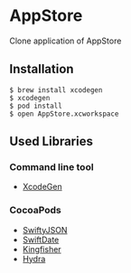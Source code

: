 # AppStore
Clone application of AppStore

## Installation
```
$ brew install xcodegen
$ xcodegen
$ pod install
$ open AppStore.xcworkspace
```

## Used Libraries
### Command line tool
- [XcodeGen](https://github.com/yonaskolb/XcodeGen)

### CocoaPods
- [SwiftyJSON](https://github.com/SwiftyJSON/SwiftyJSON)
- [SwiftDate](https://github.com/malcommac/SwiftDate)
- [Kingfisher](https://github.com/onevcat/Kingfisher)
- [Hydra](https://github.com/malcommac/Hydra)
